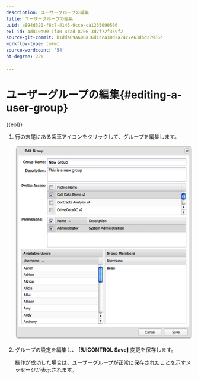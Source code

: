 ```yaml
---
description: ユーザーグループの編集
title: ユーザーグループの編集
uuid: a894d320-f6c7-4145-9cce-ca1235090566
exl-id: 4d810a99-1f40-4cad-8706-3d7f72f359f2
source-git-commit: b1dda69a606a16dccca30d2a74c7e63dbd27936c
workflow-type: tm+mt
source-wordcount: '54'
ht-degree: 22%

---
```


# ユーザーグループの編集{#editing-a-user-group}

{{eol}}

1. 行の末尾にある歯車アイコンをクリックして、グループを編集します。

   ![](assets/edit_user_group.png)

1. グループの設定を編集し、 **[!UICONTROL Save]** 変更を保存します。

   操作が成功した場合は、ユーザーグループが正常に保存されたことを示すメッセージが表示されます。
